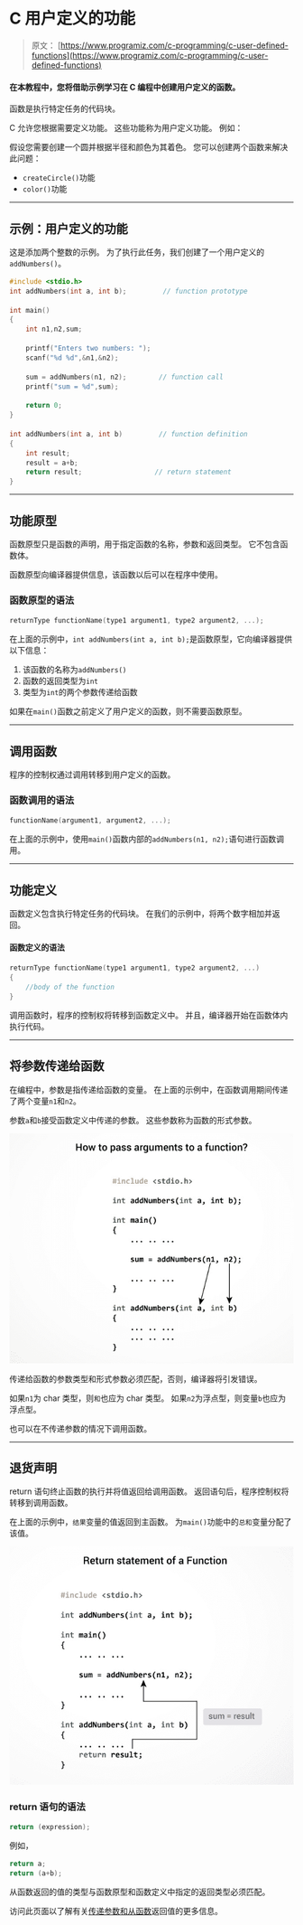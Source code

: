 # C 用户定义的功能

> 原文： [https://www.programiz.com/c-programming/c-user-defined-functions](https://www.programiz.com/c-programming/c-user-defined-functions)

#### 在本教程中，您将借助示例学习在 C 编程中创建用户定义的函数。

函数是执行特定任务的代码块。

C 允许您根据需要定义功能。 这些功能称为用户定义功能。 例如：

假设您需要创建一个圆并根据半径和颜色为其着色。 您可以创建两个函数来解决此问题：

*   `createCircle()`功能
*   `color()`功能

* * *

## 示例：用户定义的功能

这是添加两个整数的示例。 为了执行此任务，我们创建了一个用户定义的`addNumbers()`。

```c
#include <stdio.h>
int addNumbers(int a, int b);         // function prototype

int main()
{
    int n1,n2,sum;

    printf("Enters two numbers: ");
    scanf("%d %d",&n1,&n2);

    sum = addNumbers(n1, n2);        // function call
    printf("sum = %d",sum);

    return 0;
}

int addNumbers(int a, int b)         // function definition   
{
    int result;
    result = a+b;
    return result;                  // return statement
}

```

* * *

## 功能原型

函数原型只是函数的声明，用于指定函数的名称，参数和返回类型。 它不包含函数体。

函数原型向编译器提供信息，该函数以后可以在程序中使用。

### 函数原型的语法

```c
returnType functionName(type1 argument1, type2 argument2, ...);
```

在上面的示例中，`int addNumbers(int a, int b);`是函数原型，它向编译器提供以下信息：

1.  该函数的名称为`addNumbers()`
2.  函数的返回类型为`int`
3.  类型为`int`的两个参数传递给函数

如果在`main()`函数之前定义了用户定义的函数，则不需要函数原型。

* * *

## 调用函数

程序的控制权通过调用转移到用户定义的函数。

### 函数调用的语法

```c
functionName(argument1, argument2, ...);
```

在上面的示例中，使用`main()`函数内部的`addNumbers(n1, n2);`语句进行函数调用。

* * *

## 功能定义

函数定义包含执行特定任务的代码块。 在我们的示例中，将两个数字相加并返回。

#### 函数定义的语法

```c
returnType functionName(type1 argument1, type2 argument2, ...)
{
    //body of the function
}

```

调用函数时，程序的控制权将转移到函数定义中。 并且，编译器开始在函数体内执行代码。

* * *

## 将参数传递给函数

在编程中，参数是指传递给函数的变量。 在上面的示例中，在函数调用期间传递了两个变量`n1`和`n2`。

参数`a`和`b`接受函数定义中传递的参数。 这些参数称为函数的形式参数。

![Passing arguments to a function](img/278b9f4435b5f422ec65ac4cc6a4d4fa.png "Passing arguments to a function")

传递给函数的参数类型和形式参数必须匹配，否则，编译器将引发错误。

如果`n1`为 char 类型，则`和`也应为 char 类型。 如果`n2`为浮点型，则变量`b`也应为浮点型。

也可以在不传递参数的情况下调用函数。

* * *

## 退货声明

return 语句终止函数的执行并将值返回给调用函数。 返回语句后，程序控制权将转移到调用函数。

在上面的示例中，`结果`变量的值返回到主函数。 为`main()`功能中的`总和`变量分配了该值。

![Return statement of a function](img/a0d917534f1ad258ea920ed2a8a67808.png "Return statement of a function")

### return 语句的语法

```c
return (expression);     

```

例如，

```c
return a;
return (a+b);
```

从函数返回的值的类型与函数原型和函数定义中指定的返回类型必须匹配。

访问此页面以了解有关[传递参数和从函数](/c-programming/types-user-defined-functions "Passing argument and returning value")返回值的更多信息。